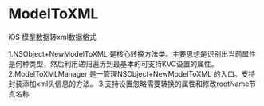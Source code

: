 # ModelToXML
iOS 模型数据转xml数据格式


1.NSObject+NewModelToXML 是核心转换方法类。主要思想是识别出当前属性是何种类型，然后利用递归遍历到最基本的可支持KVC设置的属性。
2.ModelToXMLManager 是一管理NSObject+NewModelToXML 的入口。支持封装添加xml头信息的方法。
3.支持设置忽略需要转换的属性和修改rootName节点名称
